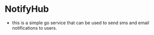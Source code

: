 # NotifyHub

- this is a simple go service that can be used to send sms and email notifications to users.


